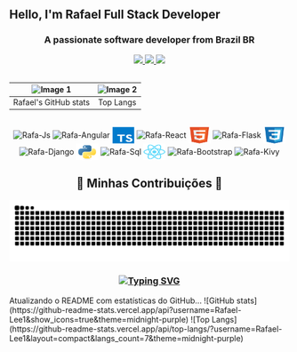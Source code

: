 
## Hello, I'm Rafael Full Stack Developer

<h3 align="center">A passionate software developer from Brazil BR</h3>
 
<div align="center"> 
  <a href="mailto:rafalee.dev@gmail.com">
    <img src="https://img.shields.io/badge/Gmail-333333?style=for-the-badge&logo=gmail&logoColor=red" />
  </a>
  <a href="https://www.linkedin.com/in/rafael2023/" target="_blank">
    <img src="https://img.shields.io/badge/LinkedIn-0077B5?style=for-the-badge&logo=linkedin&logoColor=white" target="_blank" />
  </a>
  <a href="https://meuportifolio-production-8292.up.railway.app/" target="_blank">
     <img src="https://img.shields.io/badge/Portfolio-FF5722?style=for-the-badge&logo=todoist&logoColor=white" target="_blank" /> <!-- sqlite, safari, google-chrome are other good icon options -->
  </a>
</div>

<br>

<div align="center">

| ![Image 1](https://github-readme-stats-sigma-five.vercel.app/api?username=Rafael-Lee1&show_icons=true&theme=midnight-purple) | ![Image 2](https://github-readme-stats-sigma-five.vercel.app/api/top-langs/?username=DanielRosenwasser&layout=compact&langs_count=7&theme=midnight-purple) |
| :---: | :---: |
| Rafael's GitHub stats | Top Langs |

</div>

<div style="display: inline_block": align="center"><br>
  <img align="center" alt="Rafa-Js" height="30" width="40" src="https://github.com/Rafael-Lee1/Icons/blob/f85d05ce344243c7a5f13ebe444b251000c1793a/icons8-javascript.gif">
  <img align="center" alt="Rafa-Angular" height="30" width="40" src="https://github.com/Rafael-Lee1/Icons/blob/5032f1e720ee7f9c4855b3a96e755db34925e064/Angular.gif">
  <img align="center" alt="Rafa-Ts" height="30" width="40" src="https://raw.githubusercontent.com/devicons/devicon/master/icons/typescript/typescript-plain.svg">
  <img align="center" alt="Rafa-React" height="30" width="40" src="https://github.com/Rafael-Lee1/Icons/blob/3a0959616c15176b879dbc17a71d8dd11c5fc5d3/Msql.gif">
  <img align="center" alt="Rafa-HTML" height="30" width="40" src="https://raw.githubusercontent.com/devicons/devicon/master/icons/html5/html5-original.svg">
  <img align="center" alt="Rafa-Flask" height="30" width="40" src="https://github.com/Rafael-Lee1/Icons/blob/1961b03a02f5ef3514c743d07ac481e0caad87a4/FLASK.gif">
  <img align="center" alt="Rafa-CSS" height="30" width="40" src="https://raw.githubusercontent.com/devicons/devicon/master/icons/css3/css3-original.svg">
  <img align="center" alt="Rafa-Django" height="30" width="40" src="https://github.com/Rafael-Lee1/Icons/blob/d9d0e61c6ba26dea6abfad9be89e0268bbc78132/Django.gif">
  <img align="center" alt="Rafa-Python" height="30" width="40" src="https://raw.githubusercontent.com/devicons/devicon/master/icons/python/python-original.svg">
  <img align="center" alt="Rafa-Sql" height="30" width="40" src="https://github.com/Rafael-Lee1/Icons/blob/43010fe49656f545bcb0d8d2a8d3b714d76ae36e/SQL.gif">
  <img align="center" alt="Rafa-React" height="30" width="40" src="https://raw.githubusercontent.com/devicons/devicon/master/icons/react/react-original.svg">
  <img align="center" alt="Rafa-Bootstrap" height="30" width="40" src="https://github.com/Rafael-Lee1/Icons/blob/ba7dbc3956793ecad31588f034ac7de1a22e4f98/Bootstrap%20(2).gif">
  <img align="center" alt="Rafa-Kivy" height="30" width="40" src="https://github.com/Rafael-Lee1/Icons/blob/71b32b53c8d0709a3b7ae531c79c17c5fab9c2db/kivy_.png"></p>
</div>
  
  ##
 

<div align="center">
  <h2>🐍 Minhas Contribuições 🐍</h2>
<picture>
  <source media="(prefers-color-scheme: dark)" srcset="https://raw.githubusercontent.com/Rafael-Lee1/snk/output/github-contribution-grid-snake-dark.svg" />
  <source media="(prefers-color-scheme: light)" srcset="https://raw.githubusercontent.com/Rafael-Lee1/snk/output/github-contribution-grid-snake-light.svg" />
  <img alt="Animação da cobra representando minhas contribuições" src="https://raw.githubusercontent.com/Rafael-Lee1/snk/output/github-contribution-grid-snake-light.svg" />
</picture>
  <h3 align="center">
    <a href="https://git.io/typing-svg">
      <img src="https://readme-typing-svg.demolab.com?font=Taprom&duration=4000&pause=1000&color=F7ECEF&center=true&width=435&lines=Obrigado+por+visitar!%E2%9C%8C%EF%B8%8F" alt="Typing SVG" />
    </a>
  </h3>
</div>
Atualizando o README com estatísticas do GitHub...
![GitHub stats](https://github-readme-stats.vercel.app/api?username=Rafael-Lee1&show_icons=true&theme=midnight-purple)
![Top Langs](https://github-readme-stats.vercel.app/api/top-langs/?username=Rafael-Lee1&layout=compact&langs_count=7&theme=midnight-purple)

